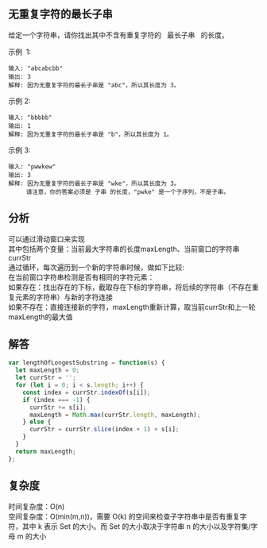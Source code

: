 ## 无重复字符的最长子串

给定一个字符串，请你找出其中不含有重复字符的   最长子串   的长度。

示例  1:

```
输入: "abcabcbb"
输出: 3
解释: 因为无重复字符的最长子串是 "abc"，所以其长度为 3。
```

示例 2:

```
输入: "bbbbb"
输出: 1
解释: 因为无重复字符的最长子串是 "b"，所以其长度为 1。
```

示例 3:

```
输入: "pwwkew"
输出: 3
解释: 因为无重复字符的最长子串是 "wke"，所以其长度为 3。
     请注意，你的答案必须是 子串 的长度，"pwke" 是一个子序列，不是子串。
```

## 分析
可以通过滑动窗口来实现  
其中包括两个变量：当前最大字符串的长度maxLength、当前窗口的字符串currStr  
通过循环，每次遍历到一个新的字符串时候，做如下比较:  
在当前窗口字符串检测是否有相同的字符元素：  
如果存在：找出存在的下标，截取存在下标的字符串，将后续的字符串（不存在重复元素的字符串）与新的字符连接  
如果不存在：直接连接新的字符，maxLength重新计算，取当前currStr和上一轮maxLength的最大值  


## 解答

```javascript
var lengthOfLongestSubstring = function(s) {
  let maxLength = 0;
  let currStr = '';
  for (let i = 0; i < s.length; i++) {
    const index = currStr.indexOf(s[i]);
    if (index === -1) {
      currStr += s[i];
      maxLength = Math.max(currStr.length, maxLength);
    } else {
      currStr = currStr.slice(index + 1) + s[i];
    }
  }
  return maxLength;
};
```

## 复杂度
时间复杂度：O(n)  
空间复杂度：O(min(m,n))，需要 O(k) 的空间来检查子字符串中是否有重复字符，其中 k 表示 Set 的大小。而 Set 的大小取决于字符串 n 的大小以及字符集/字母 m 的大小
